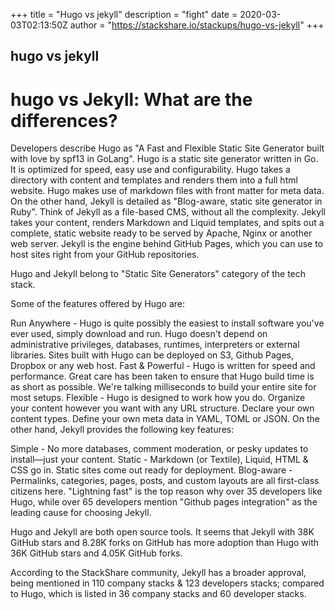 +++
title = "Hugo vs jekyll"
description = "fight"
date = 2020-03-03T02:13:50Z
author = "https://stackshare.io/stackups/hugo-vs-jekyll"
+++

## hugo vs jekyll

# hugo vs Jekyll: What are the differences?

Developers describe Hugo as "A Fast and Flexible Static Site Generator built with love by spf13 in GoLang". Hugo is a static site generator written in Go. It is optimized for speed, easy use and configurability. Hugo takes a directory with content and templates and renders them into a full html website. Hugo makes use of markdown files with front matter for meta data. On the other hand, Jekyll is detailed as "Blog-aware, static site generator in Ruby". Think of Jekyll as a file-based CMS, without all the complexity. Jekyll takes your content, renders Markdown and Liquid templates, and spits out a complete, static website ready to be served by Apache, Nginx or another web server. Jekyll is the engine behind GitHub Pages, which you can use to host sites right from your GitHub repositories.

Hugo and Jekyll belong to "Static Site Generators" category of the tech stack.

Some of the features offered by Hugo are:

Run Anywhere - Hugo is quite possibly the easiest to install software you've ever used, simply download and run. Hugo doesn't depend on administrative privileges, databases, runtimes, interpreters or external libraries. Sites built with Hugo can be deployed on S3, Github Pages, Dropbox or any web host.
Fast & Powerful - Hugo is written for speed and performance. Great care has been taken to ensure that Hugo build time is as short as possible. We're talking milliseconds to build your entire site for most setups.
Flexible - Hugo is designed to work how you do. Organize your content however you want with any URL structure. Declare your own content types. Define your own meta data in YAML, TOML or JSON.
On the other hand, Jekyll provides the following key features:

Simple - No more databases, comment moderation, or pesky updates to install—just your content.
Static - Markdown (or Textile), Liquid, HTML & CSS go in. Static sites come out ready for deployment.
Blog-aware - Permalinks, categories, pages, posts, and custom layouts are all first-class citizens here.
"Lightning fast" is the top reason why over 35 developers like Hugo, while over 65 developers mention "Github pages integration" as the leading cause for choosing Jekyll.

Hugo and Jekyll are both open source tools. It seems that Jekyll with 38K GitHub stars and 8.28K forks on GitHub has more adoption than Hugo with 36K GitHub stars and 4.05K GitHub forks.

According to the StackShare community, Jekyll has a broader approval, being mentioned in 110 company stacks & 123 developers stacks; compared to Hugo, which is listed in 36 company stacks and 60 developer stacks.

